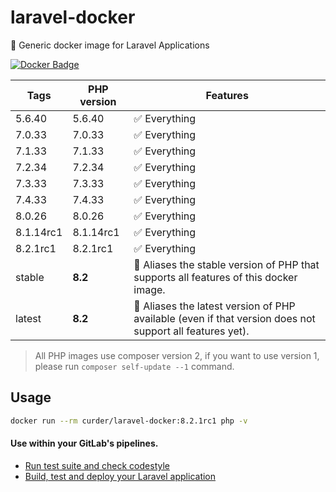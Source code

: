 # laravel-docker

🐳 Generic docker image for Laravel Applications

[![Docker Badge](https://img.shields.io/docker/pulls/curder/laravel-docker)](https://hub.docker.com/r/curder/laravel-docker/)

| Tags      | PHP version | Features                                                                                                 |
|-----------|-------------|----------------------------------------------------------------------------------------------------------|
| 5.6.40    | 5.6.40      | ✅ Everything                                                                                             |
| 7.0.33    | 7.0.33      | ✅ Everything                                                                                             |
| 7.1.33    | 7.1.33      | ✅ Everything                                                                                             |
| 7.2.34    | 7.2.34      | ✅ Everything                                                                                             |
| 7.3.33    | 7.3.33      | ✅ Everything                                                                                             |
| 7.4.33    | 7.4.33      | ✅ Everything                                                                                             |
| 8.0.26    | 8.0.26      | ✅ Everything                                                                                             |
| 8.1.14rc1 | 8.1.14rc1   | ✅ Everything                                                                                             |
| 8.2.1rc1  | 8.2.1rc1    | ✅ Everything                                                                                             |
| stable    | **8.2**     | 🔗 Aliases the stable version of PHP that supports all features of this docker image.                    |
| latest    | **8.2**     | 🔗 Aliases the latest version of PHP available (even if that version does not support all features yet). |                            

> All PHP images use composer version 2, if you want to use version 1, please run `composer self-update --1` command.

## Usage

```bash
docker run --rm curder/laravel-docker:8.2.1rc1 php -v
```

#### Use within your GitLab's pipelines.

* [Run test suite and check codestyle](http://lorisleiva.com/using-gitlabs-pipeline-with-laravel/)
* [Build, test and deploy your Laravel application](http://lorisleiva.com/laravel-deployment-using-gitlab-pipelines/)
